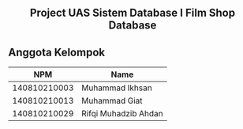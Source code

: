 <p align="center">
  <h2 align="center">
     Project UAS Sistem Database I 
     Film Shop Database
  </h2>
</p>


<!-- Anggota kelompok -->
## Anggota Kelompok
| NPM           | Name                   |
| ------------- |------------------------|
| 140810210003  | Muhammad Ikhsan        |
| 140810210013  | Muhammad Giat          |
| 140810210029  | Rifqi Muhadzib Ahdan   |


